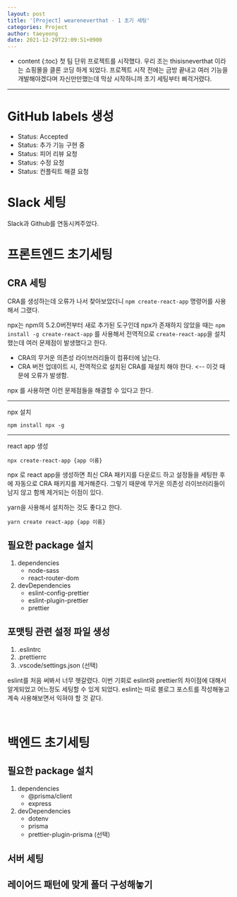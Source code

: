 ```yaml
---
layout: post
title: '[Project] weareneverthat - 1 초기 세팅'
categories: Project
author: taeyeong
date: 2021-12-29T22:09:51+0900
---
```

* content
{:toc}
첫 팀 단위 프로젝트를 시작했다. 우리 조는 thisisneverthat 이라는 쇼핑몰을 클론 코딩 하게 되었다. 프로젝트 시작 전에는 금방 끝내고 여러 기능을 개발해야겠다며 자신만만했는데 막상 시작하니까 초기 세팅부터 삐걱거렸다.


---
# GitHub labels 생성

- Status: Accepted
- Status: 추가 기능 구현 중
- Status: 피어 리뷰 요청
- Status: 수정 요청
- Status: 컨플릭트 해결 요청

# Slack 세팅

Slack과 Github를 연동시켜주었다.

# 프론트엔드 초기세팅

## CRA 세팅

CRA를 생성하는데 오류가 나서 찾아보았더니 `npm create-react-app` 명령어를 사용해서 그랬다.

npx는 npm의 5.2.0버전부터 새로 추가된 도구인데 npx가 존재하지 않았을 때는 `npm install -g create-react-app` 를 사용해서 전역적으로 `create-react-app`을 설치했는데 여러 문제점이 발생했다고 한다.

- CRA의 무거운 의존성 라이브러리들이 컴퓨터에 남는다.
- CRA 버전 업데이트 시, 전역적으로 설치된 CRA를 재설치 해야 한다. <-- 이것 때문에 오류가 발생함.

npx 를 사용하면 이런 문제점들을 해결할 수 있다고 한다.

---

npx 설치

```
npm install npx -g
```

---

react app 생성

```
npx create-react-app {app 이름}
```

npx 로 react app을 생성하면 최신 CRA 패키지를 다운로드 하고 설정들을 세팅한 후에 자동으로 CRA 패키지를 제거해준다. 그렇기 때문에 무거운 의존성 라이브러리들이 남지 않고 함께 제거되는 이점이 있다.

yarn을 사용해서 설치하는 것도 좋다고 한다.

```
yarn create react-app {app 이름}
```

## 필요한 package 설치

1. dependencies
   - node-sass
   - react-router-dom
2. devDependencies
   - eslint-config-prettier
   - eslint-plugin-prettier
   - prettier

## 포맷팅 관련 설정 파일 생성

1. .eslintrc
2. .prettierrc
3. .vscode/settings.json (선택)

eslint를 처음 써봐서 너무 헷갈렸다. 이번 기회로 eslint와 prettier의 차이점에 대해서 알게되었고 어느정도 세팅할 수 있게 되었다. eslint는 따로 블로그 포스트를 작성해놓고 계속 사용해보면서 익혀야 할 것 같다.

<br>

# 백엔드 초기세팅

## 필요한 package 설치

1. dependencies
   - @prisma/client
   - express
2. devDependencies
   - dotenv
   - prisma
   - prettier-plugin-prisma (선택)

## 서버 세팅

## 레이어드 패턴에 맞게 폴더 구성해놓기